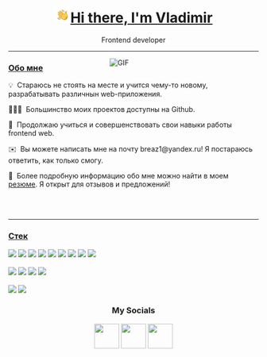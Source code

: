 <h1 align="center"><img src="https://github.com/breaz1/breaz1/blob/fa8101bc936ff1e59517fe146a81574914823cf1/assets/Hand%20Wave.gif" height="32" /><a href='#About' target="_blank">Hi there, I'm Vladimir</a></h1>
<p align="center">Frontend developer</p>
<hr/>
<img align="right" alt="GIF" src="https://raw.githubusercontent.com/rahul-jha98/rahul-jha98/main/techstack.gif" width="300px"/>  
<h3 align="left"><a href='#About' target="_blank">Обо мне</a></h3> 
<p>💡&nbsp; Стараюсь не стоять на месте и учится чему-то новому, разрабатывать различнын web-приложения.<br></p>
<p>👨🏻‍💻&nbsp; Большинство моих проектов доступны на Github. <br></p>
<p>🧠&nbsp; Продолжаю учиться и совершенствовать свои навыки работы frontend web. <br></p>
<p>✉️&nbsp; Вы можете написать мне на почту <a>breaz1@yandex.ru</a>! Я постараюсь ответить, как только смогу. <br></p>
<p>📄&nbsp; Более подробную информацию обо мне можно найти в моем  <a href='https://perm.hh.ru/resume/783cc001ff0b9dda8c0039ed1f52794d366141'>резюме</a>. Я открыт для отзывов и предложений! <br></p>
<br>
<br>
<hr/>
<h3 align="left"><a href='#About' target="_blank">Стек</a></h3> 
<p>
  <img src='https://raw.githubusercontent.com/danielcranney/readme-generator/main/public/icons/skills/javascript-colored.svg' width="50"/>
  <img src='https://raw.githubusercontent.com/danielcranney/readme-generator/main/public/icons/skills/react-colored.svg' width="50"/>
  <img src='https://raw.githubusercontent.com/danielcranney/readme-generator/main/public/icons/skills/redux-colored.svg' width="50"/>
  <img src='https://raw.githubusercontent.com/danielcranney/readme-generator/main/public/icons/skills/html5-colored.svg' width="50"/> 
  <img src='https://raw.githubusercontent.com/danielcranney/readme-generator/main/public/icons/skills/css3-colored.svg' width="50"/> 
  <img src='https://raw.githubusercontent.com/danielcranney/readme-generator/main/public/icons/skills/webpack-colored.svg' width="50"/> 
  <img src='https://raw.githubusercontent.com/danielcranney/readme-generator/main/public/icons/skills/bootstrap-colored.svg' width="50"/>
  <img src='https://cdn.worldvectorlogo.com/logos/material-ui-1.svg' width="50"/>
  <img src='https://raw.githubusercontent.com/danielcranney/readme-generator/main/public/icons/skills/babel-colored.svg' width="50"/>
  <br/>
  <br/>
  <img src='https://uxwing.com/wp-content/themes/uxwing/download/brands-and-social-media/visual-studio-code-icon.png' width="50"/>
  <img src='https://raw.githubusercontent.com/danielcranney/readme-generator/main/public/icons/skills/git-colored.svg' width="50"/> 
  <img src='https://raw.githubusercontent.com/danielcranney/readme-generator/main/public/icons/socials/github.svg' width="50"/> 
  <img src='https://raw.githubusercontent.com/danielcranney/readme-generator/main/public/icons/skills/photoshop-colored.svg' width="50"/> 
  <br/>
  <br/>
  <img src='https://raw.githubusercontent.com/danielcranney/readme-generator/main/public/icons/skills/python-colored.svg' width="50"/>
  <img src='https://storage.yandexcloud.net/products/f2el741m8mg5k04tvva7.svg' width="50"/> 
</p>

<h3 align="center">My Socials</h3>
<p align="center"> 
  <a href="https://discord.com/users/br1zy" target="_blank" rel="noreferrer">
    <img src="https://raw.githubusercontent.com/danielcranney/readme-generator/main/public/icons/socials/discord.svg" width="50" height="50" /></a>
  <a href="https://www.github.com/breaz1" target="_blank" rel="noreferrer">
      <img src="https://raw.githubusercontent.com/danielcranney/readme-generator/main/public/icons/socials/github.svg" width="50" height="50" /></a>
  <a href="https://t.me/breaz1" target="_blank" rel="noreferrer"><img src="https://upload.wikimedia.org/wikipedia/commons/thumb/8/82/Telegram_logo.svg/512px-Telegram_logo.svg.png" width="50" height="50" /></a>
</p>
